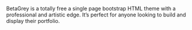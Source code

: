 BetaGrey is a totally free a single page bootstrap HTML theme with a professional and artistic edge. It’s perfect for anyone looking to build and display their portfolio.
